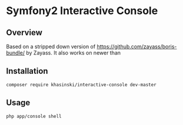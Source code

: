 Symfony2 Interactive Console
============
Overview
-----------
Based on a stripped down version of https://github.com/zayass/boris-bundle/ by Zayass. It also works on newer than

Installation
-----------
    composer require khasinski/interactive-console dev-master

Usage
-----------
    php app/console shell
